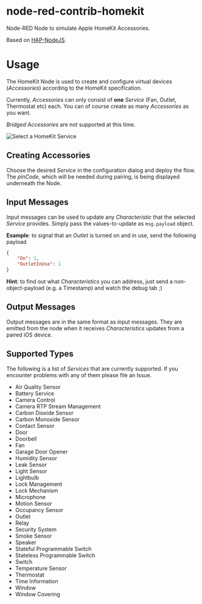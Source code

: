 node-red-contrib-homekit
========================

Node-RED Node to simulate Apple HomeKit Accessories.

Based on [HAP-NodeJS](https://github.com/KhaosT/HAP-NodeJS).

# Usage

The HomeKit Node is used to create and configure virtual devices (*Accessories*) according to the HomeKit specification. 

Currently, *Accessories* can only consist of **one** *Service* (Fan, Outlet, Thermostat etc) each. You can of course create as many *Accessories* as you want.

*Bridged Accessories* are not supported at this time.

![Select a HomeKit Service](http://g.recordit.co/SDWNoaQaXo.gif)

## Creating Accessories

Choose the desired *Service* in the configuration dialog and deploy the flow. The *pinCode*, which will be needed during pairing, is being displayed underneath the Node.

## Input Messages

Input messages can be used to update any *Characteristic* that the selected *Service* provides. Simply pass the values-to-update as `msg.payload` object. 

**Example**: to signal that an *Outlet* is turned on and in use, send the following payload

```json
{
    "On": 1,
    "OutletInUse": 1
}
```
**Hint**: to find out what *Characteristics* you can address, just send a non-object-payload (e.g. a Timestamp) and watch the debug tab ;)

## Output Messages

Output messages are in the same format as input messages. They are emitted from the node when it receives *Characteristics* updates from a paired iOS device.

## Supported Types

The following is a list of *Services* that are currently supported. If you encounter problems with any of them please file an Issue.

*   Air Quality Sensor
*   Battery Service
*   Camera Control
*   Camera RTP Stream Management
*   Carbon Dioxide Sensor
*   Carbon Monoxide Sensor
*   Contact Sensor
*   Door
*   Doorbell
*   Fan
*   Garage Door Opener
*   Humidity Sensor
*   Leak Sensor
*   Light Sensor
*   Lightbulb
*   Lock Management
*   Lock Mechanism
*   Microphone
*   Motion Sensor
*   Occupancy Sensor
*   Outlet
*   Relay
*   Security System
*   Smoke Sensor
*   Speaker
*   Stateful Programmable Switch
*   Stateless Programmable Switch
*   Switch
*   Temperature Sensor
*   Thermostat
*   Time Information
*   Window
*   Window Covering